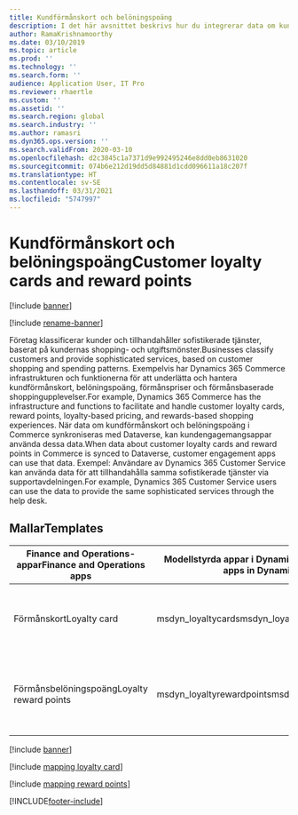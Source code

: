 ```yaml
---
title: Kundförmånskort och belöningspoäng
description: I det här avsnittet beskrivs hur du integrerar data om kundförmånskort och belöningspoäng med dubbelriktad skrivning.
author: RamaKrishnamoorthy
ms.date: 03/10/2019
ms.topic: article
ms.prod: ''
ms.technology: ''
ms.search.form: ''
audience: Application User, IT Pro
ms.reviewer: rhaertle
ms.custom: ''
ms.assetid: ''
ms.search.region: global
ms.search.industry: ''
ms.author: ramasri
ms.dyn365.ops.version: ''
ms.search.validFrom: 2020-03-10
ms.openlocfilehash: d2c3845c1a7371d9e992495246e8dd0eb8631020
ms.sourcegitcommit: 074b6e212d19dd5d84881d1cdd096611a18c207f
ms.translationtype: HT
ms.contentlocale: sv-SE
ms.lasthandoff: 03/31/2021
ms.locfileid: "5747997"
---
```

# <a name="customer-loyalty-cards-and-reward-points"></a><span data-ttu-id="2f392-103">Kundförmånskort och belöningspoäng</span><span class="sxs-lookup"><span data-stu-id="2f392-103">Customer loyalty cards and reward points</span></span>

[!include [banner](../../includes/banner.md)]

[!include [rename-banner](~/includes/cc-data-platform-banner.md)]

<span data-ttu-id="2f392-104">Företag klassificerar kunder och tillhandahåller sofistikerade tjänster, baserat på kundernas shopping- och utgiftsmönster.</span><span class="sxs-lookup"><span data-stu-id="2f392-104">Businesses classify customers and provide sophisticated services, based on customer shopping and spending patterns.</span></span> <span data-ttu-id="2f392-105">Exempelvis har Dynamics 365 Commerce infrastrukturen och funktionerna för att underlätta och hantera kundförmånskort, belöningspoäng, förmånspriser och förmånsbaserade shoppingupplevelser.</span><span class="sxs-lookup"><span data-stu-id="2f392-105">For example, Dynamics 365 Commerce has the infrastructure and functions to facilitate and handle customer loyalty cards, reward points, loyalty-based pricing, and rewards-based shopping experiences.</span></span> <span data-ttu-id="2f392-106">När data om kundförmånskort och belöningspoäng i Commerce synkroniseras med Dataverse, kan kundengagemangsappar använda dessa data.</span><span class="sxs-lookup"><span data-stu-id="2f392-106">When data about customer loyalty cards and reward points in Commerce is synced to Dataverse, customer engagement apps can use that data.</span></span> <span data-ttu-id="2f392-107">Exempel: Användare av Dynamics 365 Customer Service kan använda data för att tillhandahålla samma sofistikerade tjänster via supportavdelningen.</span><span class="sxs-lookup"><span data-stu-id="2f392-107">For example, Dynamics 365 Customer Service users can use the data to provide the same sophisticated services through the help desk.</span></span>

## <a name="templates"></a><span data-ttu-id="2f392-108">Mallar</span><span class="sxs-lookup"><span data-stu-id="2f392-108">Templates</span></span>

| <span data-ttu-id="2f392-109">Finance and Operations-appar</span><span class="sxs-lookup"><span data-stu-id="2f392-109">Finance and Operations apps</span></span> | <span data-ttu-id="2f392-110">Modellstyrda appar i Dynamics 365</span><span class="sxs-lookup"><span data-stu-id="2f392-110">Model-driven apps in Dynamics 365</span></span> | <span data-ttu-id="2f392-111">beskrivning</span><span class="sxs-lookup"><span data-stu-id="2f392-111">Description</span></span> |
|-----------------------------|-----------------------------------|-------------|
| <span data-ttu-id="2f392-112">Förmånskort</span><span class="sxs-lookup"><span data-stu-id="2f392-112">Loyalty card</span></span>                | <span data-ttu-id="2f392-113">msdyn\_loyaltycards</span><span class="sxs-lookup"><span data-stu-id="2f392-113">msdyn\_loyaltycards</span></span>               | <span data-ttu-id="2f392-114">Den här mallen synkroniserar information om förmånskort.</span><span class="sxs-lookup"><span data-stu-id="2f392-114">This template syncs information about customer loyalty cards.</span></span> |
| <span data-ttu-id="2f392-115">Förmånsbelöningspoäng</span><span class="sxs-lookup"><span data-stu-id="2f392-115">Loyalty reward points</span></span>       | <span data-ttu-id="2f392-116">msdyn\_loyaltyrewardpoints</span><span class="sxs-lookup"><span data-stu-id="2f392-116">msdyn\_loyaltyrewardpoints</span></span>        | <span data-ttu-id="2f392-117">Den här mallen synkroniserar information om kundbelöningspoäng.</span><span class="sxs-lookup"><span data-stu-id="2f392-117">This template syncs information about customer reward points.</span></span> |

[!include [banner](../../includes/dual-write-symbols.md)]

[!include [mapping loyalty card](includes/LoyaltyCard-msdyn-loyaltycards.md)]

[!include [mapping reward points](includes/LoyaltyRewardPoints-msdyn-loyaltyrewardpoints.md)]


[!INCLUDE[footer-include](../../../../includes/footer-banner.md)]